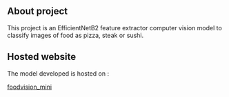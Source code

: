## About project
This project is an EfficientNetB2 feature extractor computer vision model to classify images of food as pizza, steak or sushi.

## Hosted website

The model developed is hosted on :

[foodvision_mini](https://huggingface.co/spaces/ARtOrias11/foodvision_mini__)

